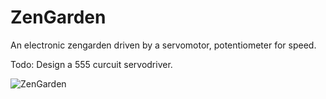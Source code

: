 # ZenGarden
An electronic zengarden driven by a servomotor, potentiometer for speed.

Todo:
Design a 555 curcuit servodriver.

![ZenGarden](https://user-images.githubusercontent.com/62113309/212908343-f582ebce-9633-4262-a0f6-85daa54b70d3.jpg)
